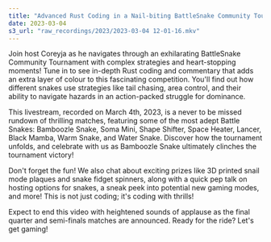 ```yaml
---
title: "Advanced Rust Coding in a Nail-biting BattleSnake Community Tournament | Livestream Recap"
date: 2023-03-04
s3_url: "raw_recordings/2023/2023-03-04 12-01-16.mkv"
---
```


Join host Coreyja as he navigates through an exhilarating BattleSnake Community Tournament with complex strategies and heart-stopping moments! Tune in to see in-depth Rust coding and commentary that adds an extra layer of colour to this fascinating competition. You'll find out how different snakes use strategies like tail chasing, area control, and their ability to navigate hazards in an action-packed struggle for dominance.

This livestream, recorded on March 4th, 2023, is a never to be missed rundown of thrilling matches, featuring some of the most adept Battle Snakes: Bamboozle Snake, Soma Mini, Shape Shifter, Space Heater, Lancer, Black Mamba, Warm Snake, and Water Snake. Discover how the tournament unfolds, and celebrate with us as Bamboozle Snake ultimately clinches the tournament victory!

Don't forget the fun! We also chat about exciting prizes like 3D printed snail mode plaques and snake fidget spinners, along with a quick pep talk on hosting options for snakes, a sneak peek into potential new gaming modes, and more! This is not just coding; it's coding with thrills!

Expect to end this video with heightened sounds of applause as the final quarter and semi-finals matches are announced. Ready for the ride? Let's get gaming!
